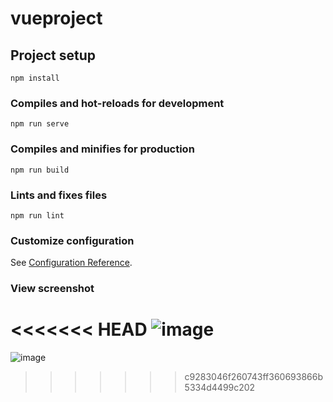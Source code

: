 # vueproject

## Project setup

```
npm install
``` 

### Compiles and hot-reloads for development

```
npm run serve
```

### Compiles and minifies for production

```
npm run build
```

### Lints and fixes files

```
npm run lint
```

### Customize configuration

See [Configuration Reference](https://cli.vuejs.org/config/).

### View screenshot

<<<<<<< HEAD
![image](https://user-images.githubusercontent.com/70850413/142751211-d065751b-b50a-4c0d-b727-f8971d252471.png)
=======
![image](![image](https://user-images.githubusercontent.com/70850413/143806436-720b4358-d0cb-479c-a998-442d9ff8963b.png))


>>>>>>> c9283046f260743ff360693866b5334d4499c202
